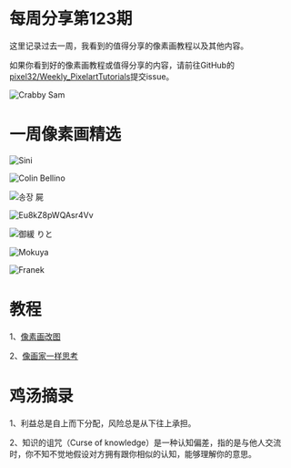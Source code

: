 # 每周分享第123期

这里记录过去一周，我看到的值得分享的像素画教程以及其他内容。

如果你看到好的像素画教程或值得分享的内容，请前往GitHub的[pixel32/Weekly_PixelartTutorials](https://github.com/pixel32/Weekly_PixelartTutorials "pixel32/Weekly_PixelartTutorials")提交issue。

![Crabby Sam](https://files.mdnice.com/user/10493/7e79c045-ec28-4aaf-bc71-a387b6b58dfb.png)


# 一周像素画精选
![Sini](https://files.mdnice.com/user/10493/54a42efc-7040-412b-85d3-800597ed2340.png)

![Colin Bellino](https://files.mdnice.com/user/10493/2f75404d-8c18-466e-bd1e-4258e28d6cfc.png)

![송장 屍](https://files.mdnice.com/user/10493/296df67a-ac10-4087-8988-bf8ad897b03e.png)

![Eu8kZ8pWQAsr4Vv](https://files.mdnice.com/user/10493/a1bff5f9-cdc0-43ee-852e-23fd342fe60a.png)

![御緩 りと](https://files.mdnice.com/user/10493/5bdacd2e-e352-4289-9e18-98b4e7e01326.jpeg)

![Mokuya](https://files.mdnice.com/user/10493/002fd4ca-31da-4141-9d5c-20ea86ec9935.png)

![Franek](https://files.mdnice.com/user/10493/1f8e7196-bee2-443f-bde8-6dc7c0e99a64.jpeg)


# 教程

1、[像素画改图](https://mp.weixin.qq.com/s/tNUAy-eSmAYpKrjTS5YPhA)

2、[像画家一样思考](https://mp.weixin.qq.com/s/tNUAy-eSmAYpKrjTS5YPhA)


# 鸡汤摘录

1、利益总是自上而下分配，风险总是从下往上承担。

2、知识的诅咒（Curse of knowledge）是一种认知偏差，指的是与他人交流时，你不知不觉地假设对方拥有跟你相似的认知，能够理解你的意思。







